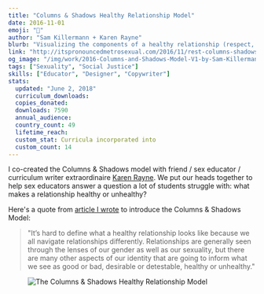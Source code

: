 ```yaml
---
title: "Columns & Shadows Healthy Relationship Model"
date: 2016-11-01
emoji: "👭"
author: "Sam Killermann + Karen Rayne"
blurb: "Visualizing the components of a healthy relationship (respect, equality, safety, and trust) as columns and shadows."
link: "http://itspronouncedmetrosexual.com/2016/11/rest-columns-shadows-healthy-relationship-model/"
og_image: "/img/work/2016-Columns-and-Shadows-Model-V1-by-Sam-Killermann-Karen-Rayne.jpg"
tags: ["Sexuality", "Social Justice"]
skills: ["Educator", "Designer", "Copywriter"]
stats:
  updated: "June 2, 2018"
  curriculum_downloads:
  copies_donated:
  downloads: 7590
  annual_audience:
  country_count: 49
  lifetime_reach:
  custom_stat: Curricula incorporated into
  custom_count: 14
---
```


I co-created the Columns & Shadows model with friend / sex educator / curriculum writer extraordinaire [Karen Rayne](http://karenrayne.com). We put our heads together to help sex educators answer a question a lot of students struggle with: what makes a relationship healthy or unhealthy?

Here's a quote from [article I wrote](http://itspronouncedmetrosexual.com/2016/11/rest-columns-shadows-healthy-relationship-model/) to introduce the Columns & Shadows Model:

> "It’s hard to define what a healthy relationship looks like because we all navigate relationships differently. Relationships are generally seen through the lenses of our gender as well as our sexuality, but there are many other aspects of our identity that are going to inform what we see as good or bad, desirable or detestable, healthy or unhealthy."

<figure class="work--sample edugraphic"><img alt="The Columns & Shadows Healthy Relationship Model" src="/img/work/2016-Columns-and-Shadows-Model-V1-by-Sam-Killermann-Karen-Rayne.jpg" class="ultra-wide"></figure>
